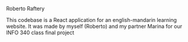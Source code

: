 Roberto Raftery

This codebase is a React application for an english-mandarin learning website. It was made by myself (Roberto) and my partner Marina for our INFO 340 class final project